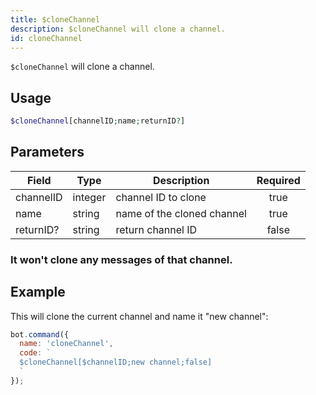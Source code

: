 ```yaml
---
title: $cloneChannel 
description: $cloneChannel will clone a channel.
id: cloneChannel
---
```


`$cloneChannel` will clone a channel.

## Usage

```php
$cloneChannel[channelID;name;returnID?]
```

## Parameters 


| Field     | Type    | Description                | Required |
| --------- | ------- | -------------------------- |:--------:|
| channelID | integer | channel ID to clone        |    true   |
| name      | string  | name of the cloned channel |    true   |
| returnID? | string  | return channel ID          |    false    |

### It won't clone any messages of that channel.

## Example

This will clone the current channel and name it "new channel":

```javascript
bot.command({
  name: 'cloneChannel',
  code: `
  $cloneChannel[$channelID;new channel;false]
  `
});
```
